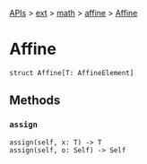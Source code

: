 [APIs](../../../index.md) > [ext](../../index.md) > [math](../index.md) > [affine](./index.md) > [Affine]()

# Affine

```
struct Affine[T: AffineElement]
```

## Methods

### `assign`

```
assign(self, x: T) -> T
assign(self, o: Self) -> Self
```
